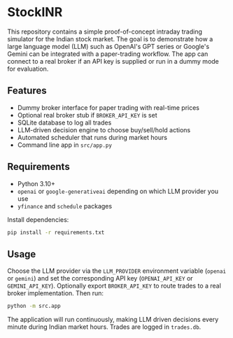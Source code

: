 # StockINR

This repository contains a simple proof-of-concept intraday trading simulator
for the Indian stock market. The goal is to demonstrate how a large language
 model (LLM) such as OpenAI's GPT series or Google's Gemini can be integrated
 with a paper-trading workflow. The app can connect to a real broker if an API key is supplied or run
in a dummy mode for evaluation.

## Features

- Dummy broker interface for paper trading with real-time prices
- Optional real broker stub if `BROKER_API_KEY` is set
- SQLite database to log all trades
- LLM-driven decision engine to choose buy/sell/hold actions
- Automated scheduler that runs during market hours
- Command line app in `src/app.py`

## Requirements

- Python 3.10+
- `openai` or `google-generativeai` depending on which LLM provider you use
- `yfinance` and `schedule` packages

Install dependencies:

```bash
pip install -r requirements.txt
```

## Usage

Choose the LLM provider via the `LLM_PROVIDER` environment variable (`openai` or
`gemini`) and set the corresponding API key (`OPENAI_API_KEY` or
`GEMINI_API_KEY`). Optionally export `BROKER_API_KEY` to route trades to a real
broker implementation. Then run:

```bash
python -m src.app
```

The application will run continuously, making LLM driven decisions every minute
during Indian market hours. Trades are logged in `trades.db`.
